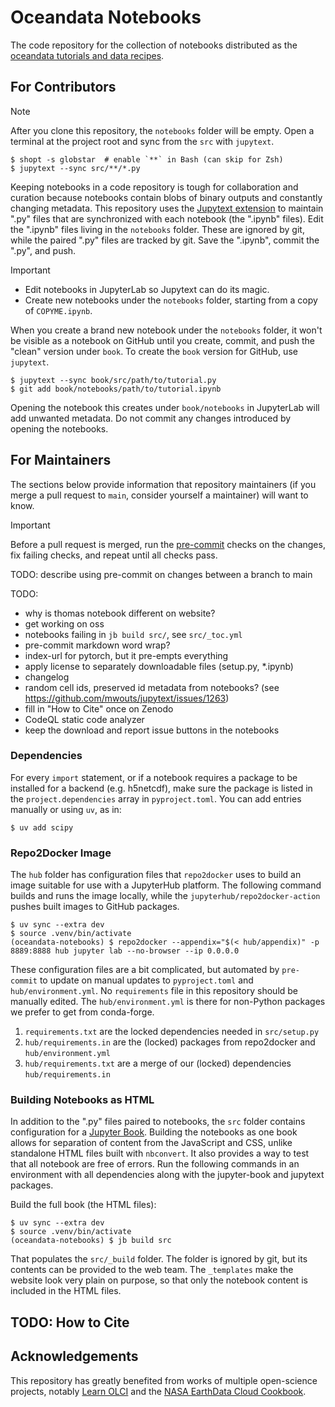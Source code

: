 # Oceandata Notebooks

The code repository for the collection of notebooks distributed as
the [oceandata tutorials and data recipes][tutorials].

## For Contributors

> [!Note]
> After you clone this repository, the `notebooks` folder will be empty. Open a
> terminal at the project root and sync from the `src` with `jupytext`.
> ```
> $ shopt -s globstar  # enable `**` in Bash (can skip for Zsh)
> $ jupytext --sync src/**/*.py
> ```

Keeping notebooks in a code repository is tough for collaboration and curation
because notebooks contain blobs of binary outputs and constantly changing metadata.
This repository uses the [Jupytext extension][jupytext] to maintain ".py" files that are
synchronized with each notebook (the ".ipynb" files). Edit the ".ipynb" files living
in the `notebooks` folder. These are ignored by git, while the paired ".py" files are
tracked by git. Save the ".ipynb", commit the ".py", and push.

> [!IMPORTANT]
> - Edit notebooks in JupyterLab so Jupytext can do its magic.
> - Create new notebooks under the `notebooks` folder, starting from a copy of `COPYME.ipynb`.

When you create a brand new notebook under the `notebooks` folder, it won't be visible
as a notebook on GitHub until you create, commit, and push the "clean" version under `book`.
To create the `book` version for GitHub, use `jupytext`.
```
$ jupytext --sync book/src/path/to/tutorial.py
$ git add book/notebooks/path/to/tutorial.ipynb
```
Opening the notebook this creates under `book/notebooks` in JupyterLab will add unwanted
metadata. Do not commit any changes introduced by opening the notebooks.

## For Maintainers

The sections below provide information that repository maintainers (if you merge a pull
request to `main`, consider yourself a maintainer) will want to know.

> [!IMPORTANT]
> Before a pull request is merged, run the [pre-commit] checks on the changes, fix failing
> checks, and repeat until all checks pass.

TODO: describe using pre-commit on changes between a branch to main

TODO:
  - why is thomas notebook different on website?
  - get working on oss
  - notebooks failing in `jb build src/`, see `src/_toc.yml`
  - pre-commit markdown word wrap?
  - index-url for pytorch, but it pre-empts everything
  - apply license to separately downloadable files (setup.py, *.ipynb)
  - changelog
  - random cell ids, preserved id metadata from notebooks? (see https://github.com/mwouts/jupytext/issues/1263)
  - fill in "How to Cite" once on Zenodo
  - CodeQL static code analyzer
  - keep the download and report issue buttons in the notebooks

### Dependencies

For every `import` statement, or if a notebook requires a package to be installed
for a backend (e.g. h5netcdf), make sure the package is listed in the `project.dependencies`
array in `pyproject.toml`. You can add entries manually or using `uv`, as in:
```
$ uv add scipy
```

### Repo2Docker Image

The `hub` folder has configuration files that `repo2docker` uses to build an image suitable
for use with a JupyterHub platform. The following command builds and runs the image locally,
while the `jupyterhub/repo2docker-action` pushes built images to GitHub packages.

```
$ uv sync --extra dev
$ source .venv/bin/activate
(oceandata-notebooks) $ repo2docker --appendix="$(< hub/appendix)" -p 8889:8888 hub jupyter lab --no-browser --ip 0.0.0.0
```

These configuration files are a bit complicated, but automated by `pre-commit` to update
on manual updates to `pyproject.toml` and `hub/environment.yml`. No `requirements`
file in this repository should be manually edited. The `hub/environment.yml` is there
for non-Python packages we prefer to get from conda-forge.
1. `requirements.txt` are the locked dependencies needed in `src/setup.py`
1. `hub/requirements.in` are the (locked) packages from repo2docker and `hub/environment.yml`
1. `hub/requirements.txt` are a merge of our (locked) dependencies `hub/requirements.in`

### Building Notebooks as HTML

In addition to the ".py" files paired to notebooks, the `src` folder contains configuration
for a [Jupyter Book][jb]. Building the notebooks as one book allows for separation of content
from the JavaScript and CSS, unlike standalone HTML files built with `nbconvert`. It also
provides a way to test that all notebook are free of errors. Run the following commands
in an environment with all dependencies along with the jupyter-book and jupytext packages.

Build the full book (the HTML files):
```
$ uv sync --extra dev
$ source .venv/bin/activate
(oceandata-notebooks) $ jb build src
```
That populates the `src/_build` folder. The folder is ignored by git, but its contents
can be provided to the web team. The `_templates` make the website look very plain on
purpose, so that only the notebook content is included in the HTML files.

## TODO: How to Cite

## Acknowledgements
This repository has greatly benefited from works of multiple open-science projects,
notably [Learn OLCI][learn-olci] and the [NASA EarthData Cloud Cookbook][cookbook].

[tutorials]: https://oceancolor.gsfc.nasa.gov/resources/docs/tutorials
[jupytext]: https://jupytext.readthedocs.io/
[jupyterlab]: https://jupyter.org
[jb]: https://jupyterbook.org
[learn-olci]: https://github.com/wekeo/learn-olci/blob/main/README.md
[cookbook]: https://nasa-openscapes.github.io/earthdata-cloud-cookbook
[pre-commit]: https://pre-commit.com/
